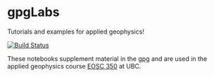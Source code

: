 # gpgLabs
Tutorials and examples for applied geophysics!

[![Build Status](https://travis-ci.org/ubcgif/gpgLabs.svg?branch=master)](https://travis-ci.org/ubcgif/gpgLabs)

These notebooks supplement material in the [gpg](http://gpg.geosci.xyz) 
and are used in the applied geophysics course [EOSC 350](http://eosc350.geosci.xyz) at UBC. 
